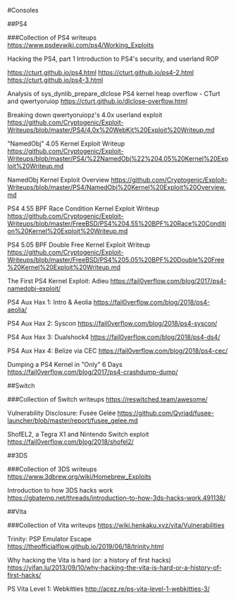 #Consoles

##PS4

###Collection of PS4 writeups
https://www.psdevwiki.com/ps4/Working_Exploits


Hacking the PS4, part 1 Introduction to PS4's security, and userland ROP

https://cturt.github.io/ps4.html
https://cturt.github.io/ps4-2.html
https://cturt.github.io/ps4-3.html

Analysis of sys_dynlib_prepare_dlclose PS4 kernel heap overflow - CTurt and qwertyoruiop
https://cturt.github.io/dlclose-overflow.html


Breaking down qwertyoruiopz's 4.0x userland exploit
https://github.com/Cryptogenic/Exploit-Writeups/blob/master/PS4/4.0x%20WebKit%20Exploit%20Writeup.md


"NamedObj" 4.05 Kernel Exploit Writeup
https://github.com/Cryptogenic/Exploit-Writeups/blob/master/PS4/%22NamedObj%22%204.05%20Kernel%20Exploit%20Writeup.md


NamedObj Kernel Exploit Overview
https://github.com/Cryptogenic/Exploit-Writeups/blob/master/PS4/NamedObj%20Kernel%20Exploit%20Overview.md


PS4 4.55 BPF Race Condition Kernel Exploit Writeup
https://github.com/Cryptogenic/Exploit-Writeups/blob/master/FreeBSD/PS4%204.55%20BPF%20Race%20Condition%20Kernel%20Exploit%20Writeup.md


PS4 5.05 BPF Double Free Kernel Exploit Writeup
https://github.com/Cryptogenic/Exploit-Writeups/blob/master/FreeBSD/PS4%205.05%20BPF%20Double%20Free%20Kernel%20Exploit%20Writeup.md


The First PS4 Kernel Exploit: Adieu
https://fail0verflow.com/blog/2017/ps4-namedobj-exploit/


PS4 Aux Hax 1: Intro & Aeolia
https://fail0verflow.com/blog/2018/ps4-aeolia/

PS4 Aux Hax 2: Syscon
https://fail0verflow.com/blog/2018/ps4-syscon/

PS4 Aux Hax 3: Dualshock4
https://fail0verflow.com/blog/2018/ps4-ds4/

PS4 Aux Hax 4: Belize via CEC
https://fail0verflow.com/blog/2018/ps4-cec/

Dumping a PS4 Kernel in "Only" 6 Days
https://fail0verflow.com/blog/2017/ps4-crashdump-dump/


##Switch

###Collection of Switch writeups
https://reswitched.team/awesome/


Vulnerability Disclosure: Fusée Gelée
https://github.com/Qyriad/fusee-launcher/blob/master/report/fusee_gelee.md


ShofEL2, a Tegra X1 and Nintendo Switch exploit
https://fail0verflow.com/blog/2018/shofel2/


##3DS

###Collection of 3DS writeups
https://www.3dbrew.org/wiki/Homebrew_Exploits


Introduction to how 3DS hacks work
https://gbatemp.net/threads/introduction-to-how-3ds-hacks-work.491138/


##Vita

###Collection of Vita writeups
https://wiki.henkaku.xyz/vita/Vulnerabilities


Trinity: PSP Emulator Escape
https://theofficialflow.github.io/2019/06/18/trinity.html


Why hacking the Vita is hard (or: a history of first hacks)
https://yifan.lu/2013/09/10/why-hacking-the-vita-is-hard-or-a-history-of-first-hacks/


PS Vita Level 1: Webkitties
http://acez.re/ps-vita-level-1-webkitties-3/
